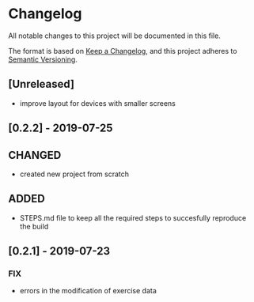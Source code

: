 # Changelog
All notable changes to this project will be documented in this file.

The format is based on [Keep a Changelog](https://keepachangelog.com/en/1.0.0/),
and this project adheres to [Semantic Versioning](https://semver.org/spec/v2.0.0.html).

## [Unreleased]
- improve layout for devices with smaller screens


## [0.2.2] - 2019-07-25
## CHANGED
- created new project from scratch

## ADDED
- STEPS.md file to keep all the required steps to succesfully reproduce the build

## [0.2.1] - 2019-07-23
### FIX
- errors in the modification of exercise data
